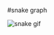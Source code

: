 #snake graph

![snake gif](https://github.com/albedoes/albedoes/blob/output/github-contribution-grid-snake.gif)
